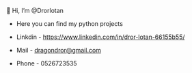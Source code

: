 👋 Hi, I’m @Drorlotan
- Here you can find my python projects

- Linkdin - https://www.linkedin.com/in/dror-lotan-66155b55/
- Mail - dragondror@gmail.com
- Phone - 0526723535

<!---
Drorlotan/Drorlotan is a ✨ special ✨ repository because its `README.md` (this file) appears on your GitHub profile.
You can click the Preview link to take a look at your changes.
--->
